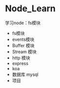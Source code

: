 # Node_Learn
学习node：fs模块
- fs模块
- events模块
- Buffer 模块
- Stream 模块
- http 模块
- express
- koa
- 数据库 mysql
- 项目


